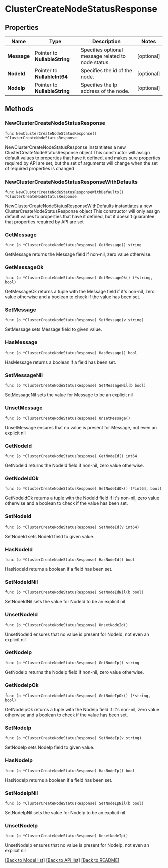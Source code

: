 # ClusterCreateNodeStatusResponse

## Properties

Name | Type | Description | Notes
------------ | ------------- | ------------- | -------------
**Message** | Pointer to **NullableString** | Specifies optional message related to node status. | [optional] 
**NodeId** | Pointer to **NullableInt64** | Specifies the id of the node. | [optional] 
**NodeIp** | Pointer to **NullableString** | Specifies the Ip address of the node. | [optional] 

## Methods

### NewClusterCreateNodeStatusResponse

`func NewClusterCreateNodeStatusResponse() *ClusterCreateNodeStatusResponse`

NewClusterCreateNodeStatusResponse instantiates a new ClusterCreateNodeStatusResponse object
This constructor will assign default values to properties that have it defined,
and makes sure properties required by API are set, but the set of arguments
will change when the set of required properties is changed

### NewClusterCreateNodeStatusResponseWithDefaults

`func NewClusterCreateNodeStatusResponseWithDefaults() *ClusterCreateNodeStatusResponse`

NewClusterCreateNodeStatusResponseWithDefaults instantiates a new ClusterCreateNodeStatusResponse object
This constructor will only assign default values to properties that have it defined,
but it doesn't guarantee that properties required by API are set

### GetMessage

`func (o *ClusterCreateNodeStatusResponse) GetMessage() string`

GetMessage returns the Message field if non-nil, zero value otherwise.

### GetMessageOk

`func (o *ClusterCreateNodeStatusResponse) GetMessageOk() (*string, bool)`

GetMessageOk returns a tuple with the Message field if it's non-nil, zero value otherwise
and a boolean to check if the value has been set.

### SetMessage

`func (o *ClusterCreateNodeStatusResponse) SetMessage(v string)`

SetMessage sets Message field to given value.

### HasMessage

`func (o *ClusterCreateNodeStatusResponse) HasMessage() bool`

HasMessage returns a boolean if a field has been set.

### SetMessageNil

`func (o *ClusterCreateNodeStatusResponse) SetMessageNil(b bool)`

 SetMessageNil sets the value for Message to be an explicit nil

### UnsetMessage
`func (o *ClusterCreateNodeStatusResponse) UnsetMessage()`

UnsetMessage ensures that no value is present for Message, not even an explicit nil
### GetNodeId

`func (o *ClusterCreateNodeStatusResponse) GetNodeId() int64`

GetNodeId returns the NodeId field if non-nil, zero value otherwise.

### GetNodeIdOk

`func (o *ClusterCreateNodeStatusResponse) GetNodeIdOk() (*int64, bool)`

GetNodeIdOk returns a tuple with the NodeId field if it's non-nil, zero value otherwise
and a boolean to check if the value has been set.

### SetNodeId

`func (o *ClusterCreateNodeStatusResponse) SetNodeId(v int64)`

SetNodeId sets NodeId field to given value.

### HasNodeId

`func (o *ClusterCreateNodeStatusResponse) HasNodeId() bool`

HasNodeId returns a boolean if a field has been set.

### SetNodeIdNil

`func (o *ClusterCreateNodeStatusResponse) SetNodeIdNil(b bool)`

 SetNodeIdNil sets the value for NodeId to be an explicit nil

### UnsetNodeId
`func (o *ClusterCreateNodeStatusResponse) UnsetNodeId()`

UnsetNodeId ensures that no value is present for NodeId, not even an explicit nil
### GetNodeIp

`func (o *ClusterCreateNodeStatusResponse) GetNodeIp() string`

GetNodeIp returns the NodeIp field if non-nil, zero value otherwise.

### GetNodeIpOk

`func (o *ClusterCreateNodeStatusResponse) GetNodeIpOk() (*string, bool)`

GetNodeIpOk returns a tuple with the NodeIp field if it's non-nil, zero value otherwise
and a boolean to check if the value has been set.

### SetNodeIp

`func (o *ClusterCreateNodeStatusResponse) SetNodeIp(v string)`

SetNodeIp sets NodeIp field to given value.

### HasNodeIp

`func (o *ClusterCreateNodeStatusResponse) HasNodeIp() bool`

HasNodeIp returns a boolean if a field has been set.

### SetNodeIpNil

`func (o *ClusterCreateNodeStatusResponse) SetNodeIpNil(b bool)`

 SetNodeIpNil sets the value for NodeIp to be an explicit nil

### UnsetNodeIp
`func (o *ClusterCreateNodeStatusResponse) UnsetNodeIp()`

UnsetNodeIp ensures that no value is present for NodeIp, not even an explicit nil

[[Back to Model list]](../README.md#documentation-for-models) [[Back to API list]](../README.md#documentation-for-api-endpoints) [[Back to README]](../README.md)


